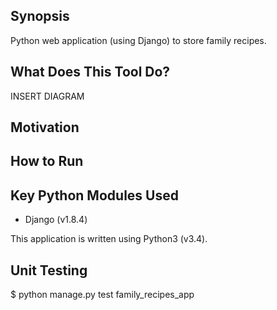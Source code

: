 ## Synopsis
 
Python web application (using Django) to store family recipes.
 
## What Does This Tool Do?
INSERT DIAGRAM
 
## Motivation
## How to Run
## Key Python Modules Used
 
- Django (v1.8.4)
 
This application is written using Python3 (v3.4).
 
## Unit Testing
 
$ python manage.py test family_recipes_app